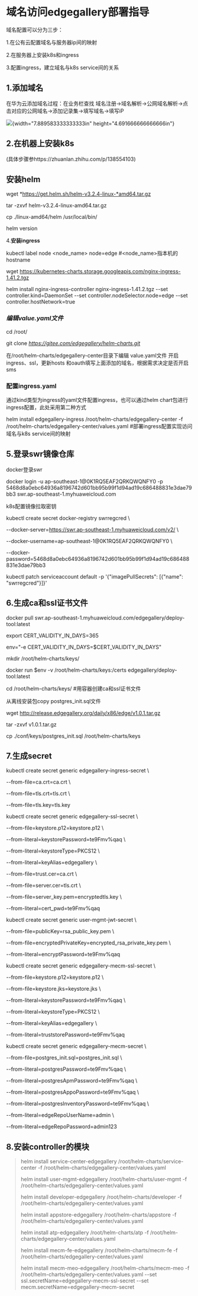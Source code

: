 域名访问edgegallery部署指导
===========================

域名配置可以分为三步：

1.在公有云配置域名与服务器ip间的映射

2.在服务器上安装k8s和ingress

3.配置ingress，建立域名与k8s service间的关系

1.添加域名
----------

在华为云添加域名过程：在业务栏查找
域名注册→域名解析→公网域名解析→点击对应的公网域名→添加记录集→填写域名→填写iP

![](media/image1.png){width="7.889583333333333in"
height="4.691666666666666in"}

2.在机器上安装k8s
-----------------

(具体步骤参https://zhuanlan.zhihu.com/p/138554103)

安装helm
--------

wget *https://get.helm.sh/helm-v3.2.4-linux-*amd64.tar.gz

tar -zxvf helm-v3.2.4-linux-amd64.tar.gz

cp ./linux-amd64/helm /usr/local/bin/

helm version

4.**安装ingress**

kubectl label node &lt;node\_name&gt; node=edge
\#&lt;node\_name&gt;指本机的hostname

wget
https://kubernetes-charts.storage.googleapis.com/nginx-ingress-1.41.2.tgz

helm install nginx-ingress-controller nginx-ingress-1.41.2.tgz --set
controller.kind=DaemonSet --set controller.nodeSelector.node=edge --set
controller.hostNetwork=true

### *编辑value.yaml文件*

cd /root/

git clone *https://gitee.com/edgegallery/helm-charts.git*

在/root/helm-charts/edgegallery-center目录下编辑 value.yaml文件
开启ingress、ssl，更新hosts
和oauth填写上面添加的域名，根据需求决定是否开启sms

### 配置ingress.yaml

通过kind类型为ingress的yaml文件配置ingress，也可以通过helm
chart包进行ingress配置，此处采用第二种方式

helm install edgegallery-ingress /root/helm-charts/edgegallery-center -f
/root/helm-charts/edgegallery-center/values.yaml
\#部署ingress配置实现访问域名与k8s service间的映射

5.登录swr镜像仓库
-----------------

docker登录swr

docker login -u ap-southeast-1@0K1RQ5EAF2QRKQWQNFY0 -p
5468d8a0ebc64936a8196742d601bb95b99f1d94ad19c686488831e3dae79bb3
swr.ap-southeast-1.myhuaweicloud.com

k8s配置镜像拉取密钥

kubectl create secret docker-registry swrregcred \\

--docker-server=https://swr.ap-southeast-1.myhuaweicloud.com/v2/ \\

--docker-username=ap-southeast-1@0K1RQ5EAF2QRKQWQNFY0 \\

--docker-password=5468d8a0ebc64936a8196742d601bb95b99f1d94ad19c686488831e3dae79bb3

kubectl patch serviceaccount default -p '{"imagePullSecrets": \[{"name":
"swrregcred"}\]}'

6.生成ca和ssl证书文件
---------------------

docker pull
swr.ap-southeast-1.myhuaweicloud.com/edgegallery/deploy-tool:latest

export CERT\_VALIDITY\_IN\_DAYS=365

env="-e CERT\_VALIDITY\_IN\_DAYS=\$CERT\_VALIDITY\_IN\_DAYS"

mkdir /root/helm-charts/keys/

docker run \$env -v /root/helm-charts/keys:/certs
edgegallery/deploy-tool:latest

cd /root/helm-charts/keys/ \#用容器创建ca和ssl证书文件

从离线安装包copy postgres\_init.sql文件

wget http://release.edgegallery.org/daily/x86/edge/v1.0.1.tar.gz

tar -zxvf v1.0.1.tar.gz

cp ./conf/keys/postgres\_init.sql /root/helm-charts/keys

7.生成secret
------------

kubectl create secret generic edgegallery-ingress-secret \\

--from-file=ca.crt=ca.crt \\

--from-file=tls.crt=tls.crt \\

--from-file=tls.key=tls.key

kubectl create secret generic edgegallery-ssl-secret \\

--from-file=keystore.p12=keystore.p12 \\

--from-literal=keystorePassword=te9Fmv%qaq \\

--from-literal=keystoreType=PKCS12 \\

--from-literal=keyAlias=edgegallery \\

--from-file=trust.cer=ca.crt \\

--from-file=server.cer=tls.crt \\

--from-file=server\_key.pem=encryptedtls.key \\

--from-literal=cert\_pwd=te9Fmv%qaq

kubectl create secret generic user-mgmt-jwt-secret \\

--from-file=publicKey=rsa\_public\_key.pem \\

--from-file=encryptedPrivateKey=encrypted\_rsa\_private\_key.pem \\

--from-literal=encryptPassword=te9Fmv%qaq

kubectl create secret generic edgegallery-mecm-ssl-secret \\

--from-file=keystore.p12=keystore.p12 \\

--from-file=keystore.jks=keystore.jks \\

--from-literal=keystorePassword=te9Fmv%qaq \\

--from-literal=keystoreType=PKCS12 \\

--from-literal=keyAlias=edgegallery \\

--from-literal=truststorePassword=te9Fmv%qaq

kubectl create secret generic edgegallery-mecm-secret \\

--from-file=postgres\_init.sql=postgres\_init.sql \\

--from-literal=postgresPassword=te9Fmv%qaq \\

--from-literal=postgresApmPassword=te9Fmv%qaq \\

--from-literal=postgresAppoPassword=te9Fmv%qaq \\

--from-literal=postgresInventoryPassword=te9Fmv%qaq \\

--from-literal=edgeRepoUserName=admin \\

--from-literal=edgeRepoPassword=admin123

8.安装controller的模块
----------------------

> helm install service-center-edgegallery      /root/helm-charts/service-center        -f         /root/helm-charts/edgegallery-center/values.yaml 
> 
> helm install user-mgmt-edgegallery           /root/helm-charts/user-mgmt              -f         /root/helm-charts/edgegallery-center/values.yaml
>
> helm install developer-edgegallery             /root/helm-charts/developer                -f         /root/helm-charts/edgegallery-center/values.yaml
> 
>helm install appstore-edgegallery               /root/helm-charts/appstore                  -f         /root/helm-charts/edgegallery-center/values.yaml
> 
> helm install atp-edgegallery                         /root/helm-charts/atp                             -f         /root/helm-charts/edgegallery-center/values.yaml
>
> helm install mecm-fe-edgegallery               /root/helm-charts/mecm-fe                   -f         /root/helm-charts/edgegallery-center/values.yaml
> 
>helm install mecm-meo-edgegallery          /root/helm-charts/mecm-meo               -f         /root/helm-charts/edgegallery-center/values.yaml    --set ssl.secretName=edgegallery-mecm-ssl-secret    --set mecm.secretName=edgegallery-mecm-secret
